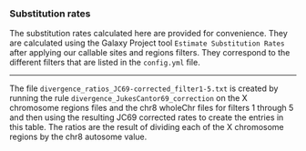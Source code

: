### Substitution rates

The substitution rates calculated here are provided for convenience. They are calculated using the Galaxy Project tool `Estimate Substitution Rates` after applying our callable sites and regions filters. They correspond to the different filters that are listed in the `config.yml` file.

---

The file `divergence_ratios_JC69-corrected_filter1-5.txt` is created by running the rule `divergence_JukesCantor69_correction` on the X chromosome regions files and the chr8 wholeChr files for filters 1 through 5 and then using the resulting JC69 corrected rates to create the entries in this table. The ratios are the result of dividing each of the X chromosome regions by the chr8 autosome value.
